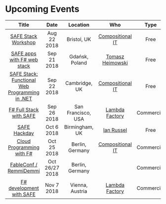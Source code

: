 # Upcoming Events

| Title | Date | Location | Who | Type |
|:-:|:-:|:-:|:-:|:-:|
| [SAFE Stack Workshop](https://www.meetup.com/FSharpBristol/events/252393795/) | Aug 22 2018 | Bristol, UK | [Compositional IT](https://compositional-it.com) | Free | 
| [SAFE apps with F# web stack](http://devsharp.pl/) | Sep 21 2018 | Gdańsk, Poland | [Tomasz Heimowski](http://theimowski.com) | Free |
| [SAFE Stack: Functional Web Programming in .NET](https://www.dddeastanglia.com/Session/Details/2179) | Sep 22 2018 | Cambridge, UK | [Compositional IT](https://compositional-it.com) | Free |
| [F# Full Stack with SAFE](https://www.openfsharp.org/agenda/workshop/) | Sep 26 2018 | San Francisco, USA | [Lambda Factory](http://lambdafactory.io/) | Commercial |
| [SAFE Hackday](https://www.meetup.com/altnetbrum/events/252629315/) | Oct 6 2018 | Birmingham, UK | [Ian Russel](https://twitter.com/ijrussell) | Free |
| [Cloud Programming with F#](https://www.eventbrite.co.uk/e/cloud-programming-with-f-tickets-48056860363) | Oct 25 2018 | Berlin, Germany | [Compositional IT](https://compositional-it.com) | Commercial |
| [FableConf / RemmiDemmi](http://fable.io/fableconf/#home) | Oct 26/27 2018 | Berlin, Germany | | Commercial |
| [F# development with SAFE](https://techtalk.at/trainings/fsharp-development-with-safe/) | Nov 7 2018 | Vienna, Austria | [Lambda Factory](http://lambdafactory.io/) | Commercial |
